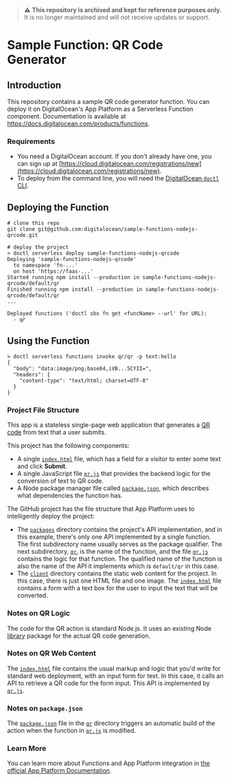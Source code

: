 > ⚠️ **This repository is archived and kept for reference purposes only.**  
> It is no longer maintained and will not receive updates or support.

# Sample Function: QR Code Generator

## Introduction

This repository contains a sample QR code generator function. You can deploy it on DigitalOcean's App Platform as a Serverless Function component.
Documentation is available at https://docs.digitalocean.com/products/functions.

### Requirements

* You need a DigitalOcean account. If you don't already have one, you can sign up at [https://cloud.digitalocean.com/registrations/new](https://cloud.digitalocean.com/registrations/new).
* To deploy from the command line, you will need the [DigitalOcean `doctl` CLI](https://github.com/digitalocean/doctl/releases).

## Deploying the Function

```
# clone this repo
git clone git@github.com:digitalocean/sample-functions-nodejs-qrcode.git
```

```
# deploy the project
> doctl serverless deploy sample-functions-nodejs-qrcode
Deploying 'sample-functions-nodejs-qrcode'
  to namespace 'fn-...'
  on host 'https://faas-...'
Started running npm install --production in sample-functions-nodejs-qrcode/default/qr
Finished running npm install --production in sample-functions-nodejs-qrcode/default/qr
...

Deployed functions ('doctl sbx fn get <funcName> --url' for URL):
  - qr
```

## Using the Function

```
> doctl serverless functions invoke qr/qr -p text:hello
{
  "body": "data:image/png;base64,iVB...5CYII=",
  "headers": {
    "content-type": "text/html; charset=UTF-8"
  }
}
```

### Project File Structure

This app is a stateless single-page web application that generates a [QR code](https://en.wikipedia.org/wiki/QR_code) from text that a user submits.

This project has the following components:

- A single [`index.html`](./client/index.html) file, which has a field for a visitor to enter some text and click **Submit**.
- A single JavaScript file [`qr.js`](./packages/default/qr/qr.js) that provides the backend logic for the conversion of text to QR code.
- A Node package manager file called [`package.json`](./packages/default/qr/package.json), which describes what dependencies the function has.

The GitHub project has the file structure that App Platform uses to intelligently deploy the project:

- The [`packages`](./packages) directory contains the project's API implementation, and in this example, there's only one API implemented by a single function. The first subdirectory name usually serves as the package qualifier. The next subdirectory, [`qr`](./packages/default/qr), is the name of the function, and the file [`qr.js`](./packages/default/qr/qr.js) contains the logic for that function. The qualified name of the function is also the name of the API it implements which is `default/qr` in this case.
- The [`client`](./client) directory contains the static web content for the project. In this case, there is just one HTML file and one image. The [`index.html`](./client/index.html) file contains a form with a text box for the user to input the text that will be converted.

### Notes on QR Logic

The code for the QR action is standard Node.js. It uses an existing Node [library](https://www.npmjs.com/package/qrcode) package for the actual QR code generation.

### Notes on QR Web Content

The [`index.html`](./client/index.html) file contains the usual markup and logic that you'd write for standard web deployment, with an input form for text. In this case, it calls an API to retrieve a QR code for the form input. This API is implemented by [`qr.js`](./packages/default/qr/qr.js).

### Notes on `package.json`

The [`package.json`](./packages/default/qr/package.json) file in the [`qr`](./packages/default/qr) directory triggers an automatic build of the action when the function in [`qr.js`](./packages/default/qr/qr.js) is modified.

### Learn More

You can learn more about Functions and App Platform integration in [the official App Platform Documentation](https://www.digitalocean.com/docs/app-platform/).
